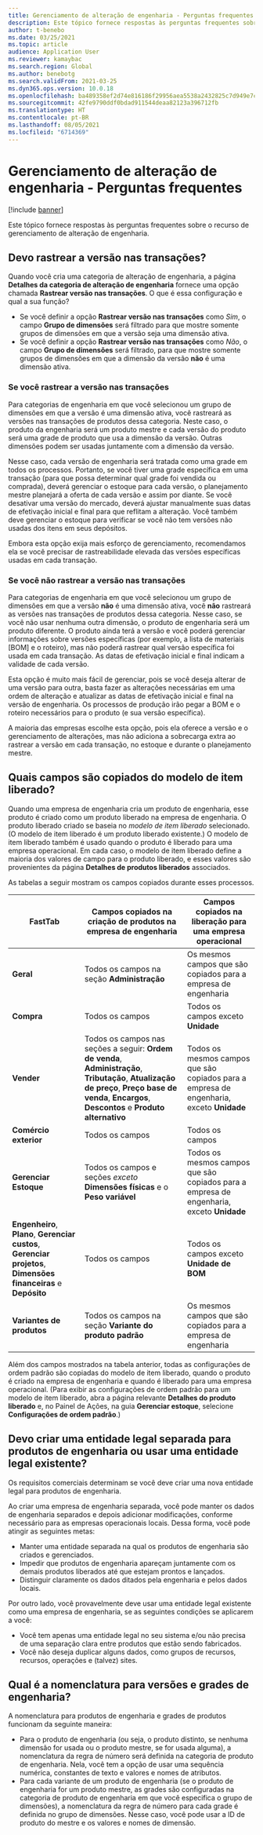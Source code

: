 ```yaml
---
title: Gerenciamento de alteração de engenharia - Perguntas frequentes
description: Este tópico fornece respostas às perguntas frequentes sobre o recurso de gerenciamento de alteração de engenharia.
author: t-benebo
ms.date: 03/25/2021
ms.topic: article
audience: Application User
ms.reviewer: kamaybac
ms.search.region: Global
ms.author: benebotg
ms.search.validFrom: 2021-03-25
ms.dyn365.ops.version: 10.0.18
ms.openlocfilehash: ba489358ef2d74e816186f29956aea5538a2432825c7d949e7c9cc23d947b997
ms.sourcegitcommit: 42fe9790ddf0bdad911544deaa82123a396712fb
ms.translationtype: HT
ms.contentlocale: pt-BR
ms.lasthandoff: 08/05/2021
ms.locfileid: "6714369"
---
```

# <a name="engineering-change-management-faq"></a>Gerenciamento de alteração de engenharia - Perguntas frequentes

[!include [banner](../includes/banner.md)]

Este tópico fornece respostas às perguntas frequentes sobre o recurso de gerenciamento de alteração de engenharia.

## <a name="should-i-track-the-version-in-transactions"></a>Devo rastrear a versão nas transações?

Quando você cria uma categoria de alteração de engenharia, a página **Detalhes da categoria de alteração de engenharia** fornece uma opção chamada **Rastrear versão nas transações**. O que é essa configuração e qual a sua função?

- Se você definir a opção **Rastrear versão nas transações** como *Sim*, o campo **Grupo de dimensões** será filtrado para que mostre somente grupos de dimensões em que a versão seja uma dimensão ativa.
- Se você definir a opção **Rastrear versão nas transações** como *Não*, o campo **Grupo de dimensões** será filtrado, para que mostre somente grupos de dimensões em que a dimensão da versão **não** é uma dimensão ativa.

### <a name="if-you-track-the-version-in-transactions"></a>Se você rastrear a versão nas transações

Para categorias de engenharia em que você selecionou um grupo de dimensões em que a versão é uma dimensão ativa, você rastreará as versões nas transações de produtos dessa categoria. Neste caso, o produto da engenharia será um produto mestre e cada versão do produto será uma grade de produto que usa a dimensão da versão. Outras dimensões podem ser usadas juntamente com a dimensão da versão.

Nesse caso, cada versão de engenharia será tratada como uma grade em todos os processos. Portanto, se você tiver uma grade específica em uma transação (para que possa determinar qual grade foi vendida ou comprada), deverá gerenciar o estoque para cada versão, o planejamento mestre planejará a oferta de cada versão e assim por diante. Se você desativar uma versão do mercado, deverá ajustar manualmente suas datas de efetivação inicial e final para que reflitam a alteração. Você também deve gerenciar o estoque para verificar se você não tem versões não usadas dos itens em seus depósitos.

Embora esta opção exija mais esforço de gerenciamento, recomendamos ela se você precisar de rastreabilidade elevada das versões específicas usadas em cada transação.

### <a name="if-you-dont-track-the-version-in-transactions"></a>Se você não rastrear a versão nas transações

Para categorias de engenharia em que você selecionou um grupo de dimensões em que a versão **não** é uma dimensão ativa, você **não** rastreará as versões nas transações de produtos dessa categoria. Nesse caso, se você não usar nenhuma outra dimensão, o produto de engenharia será um produto diferente. O produto ainda terá a versão e você poderá gerenciar informações sobre versões específicas (por exemplo, a lista de materiais \[BOM] e o roteiro), mas não poderá rastrear qual versão específica foi usada em cada transação. As datas de efetivação inicial e final indicam a validade de cada versão.

Esta opção é muito mais fácil de gerenciar, pois se você deseja alterar de uma versão para outra, basta fazer as alterações necessárias em uma ordem de alteração e atualizar as datas de efetivação inicial e final na versão de engenharia. Os processos de produção irão pegar a BOM e o roteiro necessários para o produto (e sua versão específica).

A maioria das empresas escolhe esta opção, pois ela oferece a versão e o gerenciamento de alterações, mas não adiciona a sobrecarga extra ao rastrear a versão em cada transação, no estoque e durante o planejamento mestre.

## <a name="which-fields-are-copied-from-the-released-item-template"></a>Quais campos são copiados do modelo de item liberado?

Quando uma empresa de engenharia cria um produto de engenharia, esse produto é criado como um produto liberado na empresa de engenharia. O produto liberado criado se baseia no *modelo de item liberado* selecionado. (O modelo de item liberado é um produto liberado existente.) O modelo de item liberado também é usado quando o produto é liberado para uma empresa operacional. Em cada caso, o modelo de item liberado define a maioria dos valores de campo para o produto liberado, e esses valores são provenientes da página **Detalhes de produtos liberados** associados.

As tabelas a seguir mostram os campos copiados durante esses processos.

| FastTab | Campos copiados na criação de produtos na empresa de engenharia | Campos copiados na liberação para uma empresa operacional |
|---|---|---|
| **Geral** | Todos os campos na seção **Administração** | Os mesmos campos que são copiados para a empresa de engenharia |
| **Compra** | Todos os campos | Todos os campos exceto **Unidade** |
| **Vender** | Todos os campos nas seções a seguir: **Ordem de venda**, **Administração**, **Tributação**, **Atualização de preço**, **Preço base de venda**, **Encargos**, **Descontos** e **Produto alternativo** | Todos os mesmos campos que são copiados para a empresa de engenharia, exceto **Unidade** |
| **Comércio exterior** | Todos os campos | Todos os campos |
| **Gerenciar Estoque** | Todos os campos e seções *exceto* **Dimensões físicas** e o **Peso variável** | Todos os mesmos campos que são copiados para a empresa de engenharia, exceto **Unidade** |
| **Engenheiro**, **Plano**, **Gerenciar custos**, **Gerenciar projetos**, **Dimensões financeiras** e **Depósito** | Todos os campos | Todos os campos exceto **Unidade de BOM** |
| **Variantes de produtos** | Todos os campos na seção **Variante do produto padrão** | Os mesmos campos que são copiados para a empresa de engenharia |

Além dos campos mostrados na tabela anterior, todas as configurações de ordem padrão são copiadas do modelo de item liberado, quando o produto é criado na empresa de engenharia e quando é liberado para uma empresa operacional. (Para exibir as configurações de ordem padrão para um modelo de item liberado, abra a página relevante **Detalhes do produto liberado** e, no Painel de Ações, na guia **Gerenciar estoque**, selecione **Configurações de ordem padrão**.)

## <a name="should-i-create-a-separate-legal-entity-for-engineering-products-or-use-an-existing-legal-entity"></a>Devo criar uma entidade legal separada para produtos de engenharia ou usar uma entidade legal existente?

Os requisitos comerciais determinam se você deve criar uma nova entidade legal para produtos de engenharia.

Ao criar uma empresa de engenharia separada, você pode manter os dados de engenharia separados e depois adicionar modificações, conforme necessário para as empresas operacionais locais. Dessa forma, você pode atingir as seguintes metas:

- Manter uma entidade separada na qual os produtos de engenharia são criados e gerenciados.
- Impedir que produtos de engenharia apareçam juntamente com os demais produtos liberados até que estejam prontos e lançados.
- Distinguir claramente os dados ditados pela engenharia e pelos dados locais.

Por outro lado, você provavelmente deve usar uma entidade legal existente como uma empresa de engenharia, se as seguintes condições se aplicarem a você:

- Você tem apenas uma entidade legal no seu sistema e/ou não precisa de uma separação clara entre produtos que estão sendo fabricados.
- Você não deseja duplicar alguns dados, como grupos de recursos, recursos, operações e (talvez) sites.

## <a name="what-is-the-nomenclature-for-engineering-versions-and-variants"></a>Qual é a nomenclatura para versões e grades de engenharia?

A nomenclatura para produtos de engenharia e grades de produtos funcionam da seguinte maneira:

- Para o produto de engenharia (ou seja, o produto distinto, se nenhuma dimensão for usada ou o produto mestre, se for usada alguma), a nomenclatura da regra de número será definida na categoria de produto de engenharia. Nela, você tem a opção de usar uma sequência numérica, constantes de texto e valores e nomes de atributos.
- Para cada variante de um produto de engenharia (se o produto de engenharia for um produto mestre, as grades são configuradas na categoria de produto de engenharia em que você especifica o grupo de dimensões), a nomenclatura da regra de número para cada grade é definida no grupo de dimensões. Nesse caso, você pode usar a ID de produto do mestre e os valores e nomes de dimensão.
